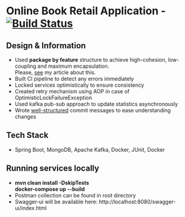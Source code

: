 # Online Book Retail Application - [![Build Status](https://app.travis-ci.com/enesoral/online-book-retail.svg?branch=main)](https://app.travis-ci.com/enesoral/online-book-retail)

## Design & Information

- Used **package by feature** structure to achieve high-cohesion, low-coupling and maximum encapsulation. <br/>
Please, [see](https://medium.com/sahibinden-technology/package-by-layer-vs-package-by-feature-7e89cde2ae3a) my article about this.
- Built CI pipeline to detect any errors immediately
- Locked services optimistically to ensure consistency
- Created retry mechanism using AOP in case of OptimisticLockFailureException
- Used kafka pub-sub approach to update statistics asynchronously
- Wrote [well-structured](https://cbea.ms/git-commit/) commit messages to ease understanding changes

## Tech Stack
- Spring Boot, MongoDB, Apache Kafka, Docker, JUnit, Docker

## Running services locally
- **mvn clean install -DskipTests** <br/> **docker-compose up --build** <br/>
- Postman collection can be found in root directory
- Swagger-ui will be available here: http://localhost:8080/swagger-ui/index.html